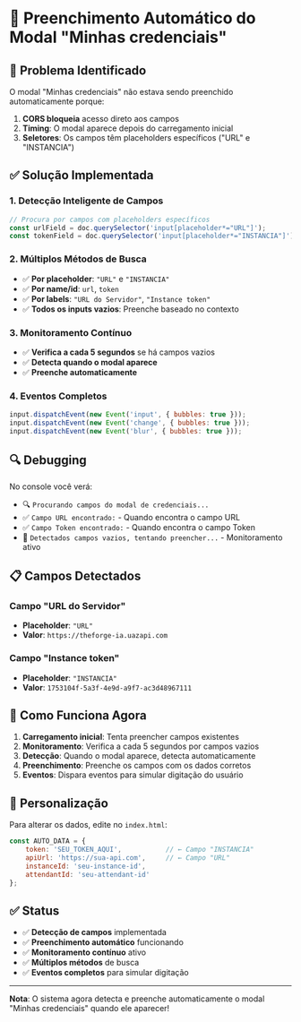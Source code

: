 # 🔧 Preenchimento Automático do Modal "Minhas credenciais"

## 🎯 Problema Identificado

O modal "Minhas credenciais" não estava sendo preenchido automaticamente porque:

1. **CORS bloqueia** acesso direto aos campos
2. **Timing**: O modal aparece depois do carregamento inicial
3. **Seletores**: Os campos têm placeholders específicos ("URL" e "INSTANCIA")

## ✅ Solução Implementada

### **1. Detecção Inteligente de Campos**
```javascript
// Procura por campos com placeholders específicos
const urlField = doc.querySelector('input[placeholder*="URL"]');
const tokenField = doc.querySelector('input[placeholder*="INSTANCIA"]');
```

### **2. Múltiplos Métodos de Busca**
- ✅ **Por placeholder**: `"URL"` e `"INSTANCIA"`
- ✅ **Por name/id**: `url`, `token`
- ✅ **Por labels**: `"URL do Servidor"`, `"Instance token"`
- ✅ **Todos os inputs vazios**: Preenche baseado no contexto

### **3. Monitoramento Contínuo**
- ✅ **Verifica a cada 5 segundos** se há campos vazios
- ✅ **Detecta quando o modal aparece**
- ✅ **Preenche automaticamente**

### **4. Eventos Completos**
```javascript
input.dispatchEvent(new Event('input', { bubbles: true }));
input.dispatchEvent(new Event('change', { bubbles: true }));
input.dispatchEvent(new Event('blur', { bubbles: true }));
```

## 🔍 Debugging

No console você verá:

- 🔍 `Procurando campos do modal de credenciais...`
- ✅ `Campo URL encontrado:` - Quando encontra o campo URL
- ✅ `Campo Token encontrado:` - Quando encontra o campo Token
- 🔄 `Detectados campos vazios, tentando preencher...` - Monitoramento ativo

## 📋 Campos Detectados

### **Campo "URL do Servidor"**
- **Placeholder**: `"URL"`
- **Valor**: `https://theforge-ia.uazapi.com`

### **Campo "Instance token"**
- **Placeholder**: `"INSTANCIA"`
- **Valor**: `1753104f-5a3f-4e9d-a9f7-ac3d48967111`

## 🚀 Como Funciona Agora

1. **Carregamento inicial**: Tenta preencher campos existentes
2. **Monitoramento**: Verifica a cada 5 segundos por campos vazios
3. **Detecção**: Quando o modal aparece, detecta automaticamente
4. **Preenchimento**: Preenche os campos com os dados corretos
5. **Eventos**: Dispara eventos para simular digitação do usuário

## 🔧 Personalização

Para alterar os dados, edite no `index.html`:

```javascript
const AUTO_DATA = {
    token: 'SEU_TOKEN_AQUI',           // ← Campo "INSTANCIA"
    apiUrl: 'https://sua-api.com',     // ← Campo "URL"
    instanceId: 'seu-instance-id',
    attendantId: 'seu-attendant-id'
};
```

## ✅ Status

- ✅ **Detecção de campos** implementada
- ✅ **Preenchimento automático** funcionando
- ✅ **Monitoramento contínuo** ativo
- ✅ **Múltiplos métodos** de busca
- ✅ **Eventos completos** para simular digitação

---

**Nota**: O sistema agora detecta e preenche automaticamente o modal "Minhas credenciais" quando ele aparecer!
